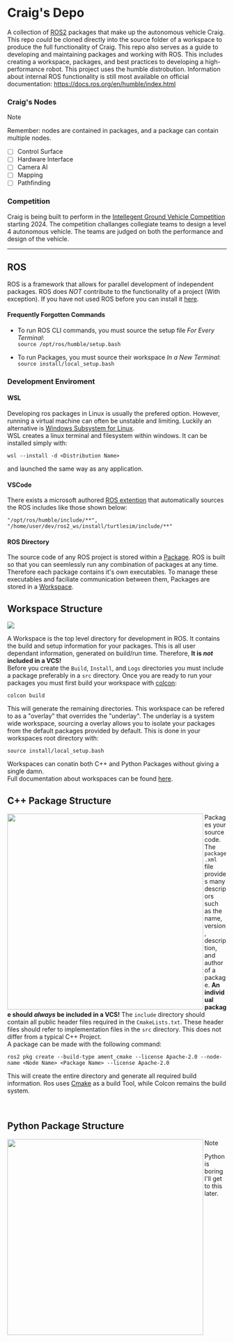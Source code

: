 # Craig's Depo

A collection of [ROS2](https://docs.ros.org/en/humble/index.html) packages that make up the autonomous vehicle Craig. This repo *could* be cloned directly into the source folder of a workspace to produce the full functionality of Craig. 
This repo also serves as a guide to developing and maintaining packages and working with ROS. This includes creating a workspace, packages, and best practices to developing a high-performance robot. This project uses the humble distrobution. Information about internal ROS functionality is still most available on official documentation: <https://docs.ros.org/en/humble/index.html>

### Craig's Nodes

> [!NOTE]
> Remember: nodes are contained in packages, and a package can contain multiple nodes.

- [ ] Control Surface
- [ ] Hardware Interface
- [ ] Camera AI
- [ ] Mapping
- [ ] Pathfinding

### Competition

Craig is being built to perform in the [Intellegent Ground Vehicle Competition](http://www.igvc.org/) starting 2024. The competition challanges collegiate teams to design a level 4 autonomous vehicle. The teams are judged on both the performance and design of the vehicle.

---

## ROS

ROS is a framework that allows for parallel development of independent packages. ROS does _NOT_ contribute to the functionality of a project (With exception). 
If you have not used ROS before you can install it [here](https://docs.ros.org/en/humble/Installation.html).

#### Frequently Forgotten Commands
 
- To run ROS CLI commands, you must source the setup file _For Every Terminal_:  
  `source /opt/ros/humble/setup.bash`

- To run Packages, you must source their workspace _In a New Terminal_:  
  `source install/local_setup.bash`

### Development Enviroment

#### WSL

Developing ros packages in Linux is usually the prefered option. However, running a virtual machine can often be unstable and limiting. Luckily an alternative is [Windows Subsystem for Linux](https://learn.microsoft.com/en-us/windows/wsl/about).  
WSL creates a linux terminal and filesystem within windows. It can be installed simply with:  
~~~
wsl --install -d <Distribution Name>
~~~
and launched the same way as any application.  

#### VSCode

There exists a microsoft authored [ROS extention](vscode:extension/ms-iot.vscode-ros) that automatically sources the ROS includes like those shown below:
~~~
"/opt/ros/humble/include/**",
"/home/user/dev/ros2_ws/install/turtlesim/include/**"
~~~

#### ROS Directory

The source code of any ROS project is stored within a [Package](https://docs.ros.org/en/humble/Tutorials/Beginner-Client-Libraries/Creating-Your-First-ROS2-Package.html). ROS is built so that you can seemlessly run any combination of packages at any time. Therefore each package contains it's own executables. To manage these executables and faciliate communication between them, Packages are stored in a [Workspace](https://docs.ros.org/en/humble/Tutorials/Beginner-Client-Libraries/Creating-A-Workspace/Creating-A-Workspace.html).


## Workspace Structure
<img src="https://github.com/SrMeissel/RAER_Craig/assets/68983654/6b110de5-6fd3-44b6-9c88-09391d6919c1">  
  
A Workspace is the top level directory for development in ROS. It contains the build and setup information for your packages. This is all user dependant information, generated on build/run time. Therefore, **It is _not_ included in a VCS!**  
Before you create the `Build`, `Install`, and `Logs` directories you must include a package preferably in a `src` directory. Once you are ready to run your packages you must first build your workspace with [colcon](https://docs.ros.org/en/humble/Tutorials/Beginner-Client-Libraries/Colcon-Tutorial.html): 
~~~
colcon build
~~~
This will generate the remaining directories. This workspace can be refered to as a "overlay" that overrides the "underlay". The underlay is a system wide workspace, sourcing a overlay allows you to isolate your packages from the default packages provided by default. This is done in your workspaces root directory with: 
~~~
source install/local_setup.bash
~~~
Workspaces can conatin both C++ and Python Packages without giving a single damn.  
Full documentation about workspaces can be found [here](https://docs.ros.org/en/humble/Tutorials/Beginner-Client-Libraries/Creating-A-Workspace/Creating-A-Workspace.html).

## C++ Package Structure 

<img align=left width=450 src="https://github.com/SrMeissel/RAER_Craig/assets/68983654/ad104232-f573-4d4e-857c-c6478366186a">

Packages your source code. The `package.xml` file provides many descripors such as the name, version, description, and author of a package. **An individual package should _always_ be included in a VCS!** 
The `include` directory should contain all public header files required in the `CmakeLists.txt`. These header files should refer to implementation files in the `src` directory. This does not differ from a typical C++ Project.  
A package can be made with the following command: 
~~~
ros2 pkg create --build-type ament_cmake --license Apache-2.0 --node-name <Node Name> <Package Name> --license Apache-2.0
~~~
This will create the entire directory and generate all required build information. Ros uses [Cmake](https://cmake.org/) as a build Tool, while Colcon remains the build system.

<br clear="left"/>

## Python Package Structure
<img align=left width=450 src="https://github.com/SrMeissel/RAER_Craig/assets/68983654/3c8cca47-61ff-4c78-9505-030314ec1021">

>[!NOTE]
>Python is boring I'll get to this later.
